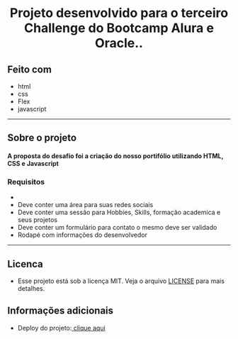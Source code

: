 

<h1 align="center">Projeto desenvolvido para o terceiro Challenge do Bootcamp Alura e Oracle..</h1>





<div>
  <h2>Feito com</h2>
  <ul>
    <li>html</li>
    <li>css</li>
    <li>Flex</li>
    <li>javascript</li>
  </ul> 
</div>
<hr>
<h2>Sobre o projeto</h2>

<h4>A proposta do desafio foi a criação do nosso portifólio utilizando HTML, CSS e Javascript</h4>
<h3>Requisitos</h3>
<ul>
<li
Deve ser responsivo</li>
<li>Deve conter uma área para suas redes sociais</li>
<li>Deve conter uma sessão para Hobbies, Skills, formação academica e seus projetos</li>
<li>Deve conter um formulário para contato o mesmo deve ser validado</li>
<li>Rodapé com informações do desenvolvedor</li>
</ul>
<hr>
<h2>Licenca</h2>
<ul>
<li><span>Esse projeto está sob a licença MIT. Veja o arquivo </span><a href="https://github.com/mfcastilho/challenge3-portifolio/blob/master/LICENSE">LICENSE</a><span> para mais detalhes.</span></li>
</ul>


<h2>Informações adicionais</h2>

 <ul>
  <li>Deploy do projeto:<a href="https://mfcastilho.github.io/challenge3-portifolio/"> clique aqui</a></li></ul> 
